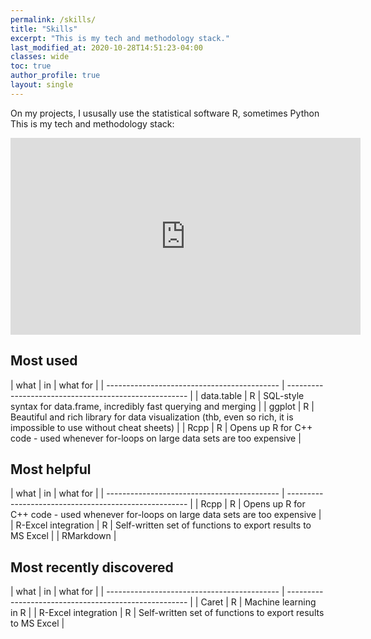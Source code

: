 ```yaml
---
permalink: /skills/
title: "Skills"
excerpt: "This is my tech and methodology stack."
last_modified_at: 2020-10-28T14:51:23-04:00
classes: wide
toc: true
author_profile: true
layout: single
---
```


On my projects, I ususally use the statistical software R, sometimes Python
This is my tech and methodology stack:

<iframe width="560" height="315" src="https://timsadler.shinyapps.io/techstack/" frameborder="0" allowfullscreen="allowfullscreen"></iframe>

## Most used

| what | in | what for |
| ------------------------------------------- | ----------------------------------------------------- |
| data.table | R | SQL-style syntax for data.frame, incredibly fast querying and merging |
| ggplot | R | Beautiful and rich library for data visualization (thb, even so rich, it is impossible to use without cheat sheets) |
| Rcpp | R | Opens up R for C++ code - used whenever for-loops on large data sets are too expensive |

## Most helpful

| what | in | what for |
| ------------------------------------------- | ----------------------------------------------------- |
| Rcpp | R | Opens up R for C++ code - used whenever for-loops on large data sets are too expensive |
| R-Excel integration | R | Self-written set of functions to export results to MS Excel |
| RMarkdown |

## Most recently discovered

| what | in | what for |
| ------------------------------------------- | ----------------------------------------------------- |
| Caret | R | Machine learning in R |
| R-Excel integration | R | Self-written set of functions to export results to MS Excel |
